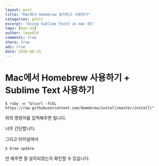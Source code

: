 ```yaml
---
layout: post
title: "Mac에서 Homebrew 설치하고 사용하기"
categories: posts
excerpt: "Using Sublime Text3 in mac OS"
tags: [mac-os]
author: leop0ld
comments: true
share: true
ads: true
date: 2016-08-23
---
```


# Mac에서 Homebrew 사용하기 + Sublime Text 사용하기

```shell
$ ruby -e "$(curl -fsSL https://raw.githubusercontent.com/Homebrew/install/master/install)"
```
위의 명령어를 입력해주면 됩니다.

너무 간단합니다.

그리고 터미널에서

```shell
$ brew update
```

만 해주면 잘 설치되었는지 확인할 수 있습니다.
